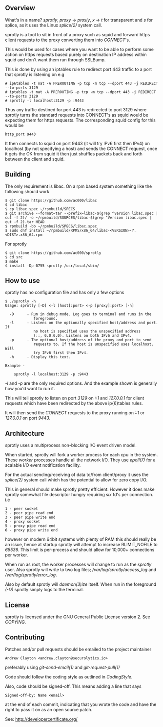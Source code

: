 ## Overview

What's in a name? *sprotly*; *proxy* -> *proxly*, *x* -> *t* for transparent
and *s* for splice, as it uses the Linux *splice(2)* system call.

sprotly is a tool to sit in front of a proxy such as squid and forward https
client requests to the proxy converting them into *CONNECT*'s.

This would be used for cases where you want to be able to perform some action
on https requests based purely on destination IP address within squid and
don't want them run through SSLBump.

This is done by using an iptables rule to redirect port 443 traffic to a
port that sprotly is listening on e.g

    # ip6tables -t nat -A PREROUTING -p tcp -m tcp --dport 443 -j REDIRECT --to-ports 3129
    # iptables -t nat -A PREROUTING -p tcp -m tcp --dport 443 -j REDIRECT --to-ports 3129
    # sprotly -l localhost:3129 -p :9443

Thus any traffic destined for port 443 is redirected to port 3129 where
sprotly turns the standard requests into CONNECT's as squid would be
expecting them for https requests. The corresponding squid config for this
would be

    http_port 9443

It then connects to squid on port 9443 (it will try IPv6 first then IPv4)
on localhost (by not specifying a host) and sends the CONNECT request, once
it gets the OK from squid it then just shuffles packets back and forth
between the client and squid.


## Building

The only requirement is libac. On a rpm based system something like the
following should work

    $ git clone https://github.com/ac000/libac
    $ cd libac
    $ cp libac.spec ~/rpmbuild/SPECS
    $ git archive --format=tar --prefix=libac-$(grep ^Version libac.spec | cut -f 2)/ -o ~/rpmbuild/SOURCES/libac-$(grep ^Version libac.spec | cut -f 2).tar HEAD
    $ rpmbuild -bb ~/rpmbuild/SPECS/libac.spec
    $ sudo dnf install ~/rpmbuild/RPMS/x86_64/libac-<VERSION>-?.<DIST>.x86_64.rpm

For sprotly

    $ git clone https://github.com/ac000/sprotly
    $ cd src
    $ make
    $ install -Dp 0755 sprotly /usr/local/sbin/


## How to use

sprotly has no configuration file and has only a few options

    $ ./sprotly -h
    Usage: sprotly [-D] <-l [host]:port> <-p [proxy]:port> [-h]

      -D      - Run in debug mode. Log goes to terminal and runs in the
                 foreground.
      -l      - Listens on the optionally specified host/address and port. If
                 no host is specified uses the unspecified address
                 (::, 0.0.0.0). Listens on both IPv6 and IPv4.
      -p      - The optional host/address of the proxy and port to send
                 requests to. If the host is unspecified uses localhost. Will
                 try IPv6 first then IPv4.
      -h      - Display this text.

    Example -

        sprotly -l localhost:3129 -p :9443

*-l* and *-p* are the only required options. And the example shown is generally
how you'd want to run it.

This will tell sprotly to listen on port *3129* on *::1* and *127.0.0.1* for
client requests which have been redirected by the above ip{6}tables rules.

It will then send the *CONNECT* requests to the proxy running on *::1* or
*127.0.0.1* on port *9443*.


## Architecture

sprotly uses a multiprocess non-blocking I/O event driven model.

When started, sprotly will fork a worker process for each cpu in the system.
These *worker* processes handle all the network I/O. They use *epoll(7)* for
a scalable I/O event notification facility.

For the actual sending/receiving of data to/from client/proxy it uses the
*splice(2)* system call which has the potential to allow for zero copy I/O.

This in general should make sprotly pretty efficient. However it does make
sprotly somewhat file descriptor hungry requiring *six* fd's per connection.
i.e

    1 - peer socket
    2 - peer pipe read end
    3 - peer pipe write end
    4 - proxy socket
    5 - proxy pipe read end
    6 - proxy pipe write end

however on modern 64bit systems with plenty of RAM this should really be an
issue, hence at startup sprotly will attempt to increase RLIMIT\_NOFILE to
*65536*. This limit is per-process and should allow for 10,000+ connections
per worker.

When run as root, the worker processes will change to run as the *sprotly*
user. Also sprotly will write to two log files; */var/log/sprotly/access_log*
and */var/log/sprotly/error_log*.

Also by default sprotly will *daemon(3)ize* itself. When run in the foreground
*(-D)* sprotly simply logs to the terminal.


## License

sprotly is licensed under the GNU General Public License version 2. See
*COPYING*.


## Contributing

Patches and/or pull requests should be emailed to the project maintainer

    Andrew Clayton <andrew.clayton@securolytics.io>

preferably using *git-send-email(1)* and *git-request-pull(1)*

Code should follow the coding style as outlined in *CodingStyle*.

Also, code should be signed-off. This means adding a line that says

    Signed-off-by: Name <email>

at the end of each commit, indicating that you wrote the code and have the
right to pass it on as an open source patch.

See: <http://developercertificate.org/>
